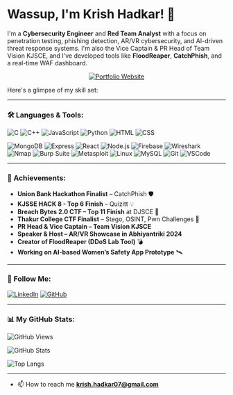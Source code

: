# Wassup, I'm Krish Hadkar! 👋

I'm a **Cybersecurity Engineer** and **Red Team Analyst** with a focus on penetration testing, phishing detection, AR/VR cybersecurity, and AI-driven threat response systems. I'm also the Vice Captain & PR Head of Team Vision KJSCE, and I've developed tools like **FloodReaper**, **CatchPhish**, and a real-time WAF dashboard.
<p align="center">
  <a href="https://deonmenezes.vercel.app" target="_blank">
    <img src="https://img.shields.io/badge/Portfolio-Visit%20my%20Website-blue?style=for-the-badge&logo=web&logoColor=white" alt="Portfolio Website">
  </a>
</p>

Here's a glimpse of my skill set:

---

### 🛠 Languages & Tools:

![C](https://img.shields.io/badge/-C-00599C?style=for-the-badge&logo=c)
![C++](https://img.shields.io/badge/-C++-00599C?style=for-the-badge&logo=c%2B%2B)
![JavaScript](https://img.shields.io/badge/-JavaScript-F7DF1E?style=for-the-badge&logo=javascript)
![Python](https://img.shields.io/badge/-Python-3776AB?style=for-the-badge&logo=python)
![HTML](https://img.shields.io/badge/-HTML-E34F26?style=for-the-badge&logo=html5)
![CSS](https://img.shields.io/badge/-CSS-1572B6?style=for-the-badge&logo=css3)

![MongoDB](https://img.shields.io/badge/-MongoDB-47A248?style=for-the-badge&logo=mongodb&logoColor=white)
![Express](https://img.shields.io/badge/-Express-000000?style=for-the-badge&logo=express)
![React](https://img.shields.io/badge/-React-61DAFB?style=for-the-badge&logo=react)
![Node.js](https://img.shields.io/badge/-Node.js-339933?style=for-the-badge&logo=node.js&logoColor=white)
![Firebase](https://img.shields.io/badge/-Firebase-FFCA28?style=for-the-badge&logo=firebase)
![Wireshark](https://img.shields.io/badge/-Wireshark-1679A7?style=for-the-badge&logo=wireshark)
![Nmap](https://img.shields.io/badge/-Nmap-004E7C?style=for-the-badge&logo=nmap)
![Burp Suite](https://img.shields.io/badge/-Burp%20Suite-FF6600?style=for-the-badge&logoColor=white)
![Metasploit](https://img.shields.io/badge/-Metasploit-202020?style=for-the-badge&logo=metasploit)
![Linux](https://img.shields.io/badge/-Linux-FCC624?style=for-the-badge&logo=linux&logoColor=black)
![MySQL](https://img.shields.io/badge/-MySQL-4479A1?style=for-the-badge&logo=mysql)
![Git](https://img.shields.io/badge/-Git-F05032?style=for-the-badge&logo=git)
![VSCode](https://img.shields.io/badge/-VSCode-007ACC?style=for-the-badge&logo=visual-studio-code)

---

### 🧠 Achievements:

- **Union Bank Hackathon Finalist** – CatchPhish 🛡️
- **KJSSE HACK 8 - Top 6 Finish** – Quizitt 💡    
- **Breach Bytes 2.0 CTF – Top 11 Finish** at DJSCE 🔐  
- **Thakur College CTF Finalist** – Stego, OSINT, Pwn Challenges 🧩  
- **PR Head & Vice Captain – Team Vision KJSCE** 
- **Speaker & Host – AR/VR Showcase in Abhiyantriki 2024**  
- **Creator of FloodReaper (DDoS Lab Tool)** 💣  
- **Working on AI-based Women’s Safety App Prototype** 🛰️  

---

### 📌 Follow Me:

[![LinkedIn](https://img.shields.io/badge/-LinkedIn-0077B5?style=for-the-badge&logo=linkedin)](https://linkedin.com/in/krishhadkar)
[![GitHub](https://img.shields.io/badge/-GitHub-181717?style=for-the-badge&logo=github)](https://github.com/krishhadkar)

---

### 📊 My GitHub Stats:

![GitHub Views](https://komarev.com/ghpvc/?username=maxx-007)

![GitHub Stats](https://github-readme-stats.vercel.app/api?username=maxx-007&show_icons=true&theme=radical)

![Top Langs](https://github-readme-stats.vercel.app/api/top-langs/?username=maxx-007&layout=compact&theme=radical)

---
- 📫 How to reach me **krish.hadkar07@gmail.com**
